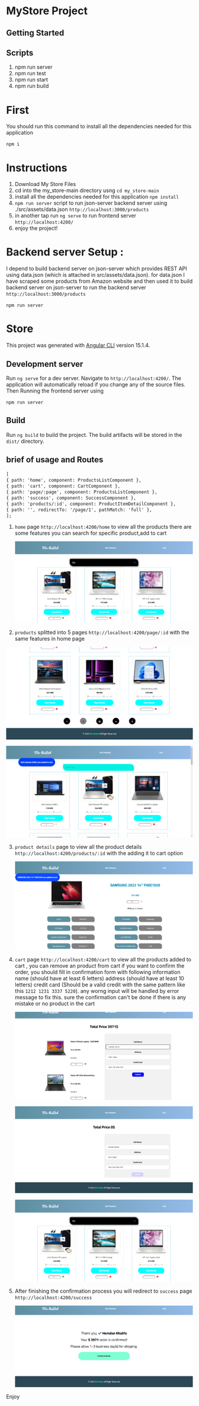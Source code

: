 # MyStore Project

## Getting Started

## Scripts

1. npm run server
2. npm run test
3. npm run start
4. npm run build

# First

You should run this command to install all the dependencies needed for this application

```
npm i

```

# Instructions

1. Download My Store Files
2. cd into the my_store-main directory usng `cd my_store-main`
3. install all the dependencies needed for this application `npm install`
4. `npm run server` script to run json-server backend server using ./src/assets/data.json `http://localhost:3000/products`
5. in another tap run `ng serve` to run frontend server `http://localhost:4200/`
6. enjoy the project!

# Backend server Setup :

I depend to build backend server on json-server which provides REST API using data.json (which is attached in src/assets/data.json).
for data.json I have scraped some products from Amazon website and then used it to build backend server on json-server
to run the backend server
`http://localhost:3000/products`

```
npm run server
```

# Store

This project was generated with [Angular CLI](https://github.com/angular/angular-cli) version 15.1.4.

## Development server

Run `ng serve` for a dev server. Navigate to `http://localhost:4200/`. The application will automatically reload if you change any of the source files.
Then Running the frontend server using

```
npm run server
```

## Build

Run `ng build` to build the project. The build artifacts will be stored in the `dist/` directory.

## brief of usage and Routes

```
[
{ path: 'home', component: ProductsListComponent },
{ path: 'cart', component: CartComponent },
{ path: 'page/:page', component: ProductsListComponent },
{ path: 'success', component: SuccessComponent },
{ path: 'products/:id', component: ProductItemDetailComponent },
{ path: '', redirectTo: '/page/1', pathMatch: 'full' },
];
```

1. `home` page `http://localhost:4200/home`
   to view all the products there are some features you can search for specific product,add to cart

   ![Screenshot](./screenShots/Searching_for_home.png)

2. `products` splitted into 5 pages `http://localhost:4200/page/:id` with the same features in home page

![Screenshot](./screenShots/pagination.png)

![Screenshot](./screenShots/Adding_Product_to_cart.png)

3. `product details` page to view all the product details `http://localhost:4200/products/:id` with the adding it to cart option

   ![Screenshot](./screenShots/Adding_Product_to_car_2.png)

4. `cart` page `http://localhost:4200/cart` to view all the products added to cart , you can remove an product from cart
   if you want to confirm the order, you should fill in confirmation form with following information
   name (should have at least 6 letters)
   address (should have at least 10 letters)
   credit card (Should be a valid credit with the same pattern like this `1212 1231 3337 5220`).
   any worng input will be handled by error message to fix this.
   sure the confirmation can't be done if there is any mistake or no product in the cart

   ![Screenshot](./screenShots/Cart.png)

   ![Screenshot](./screenShots/empty_cart.png)

   ![Screenshot](./screenShots/Searching_for_home.png)

5. After finishing the confirmation process you will redirect to `success` page `http://localhost:4200/success`

   ![Screenshot](./screenShots/Done.png)

Enjoy
